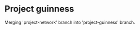 Project guinness
================

Merging 'project-network' branch into 'project-guinness' branch.

